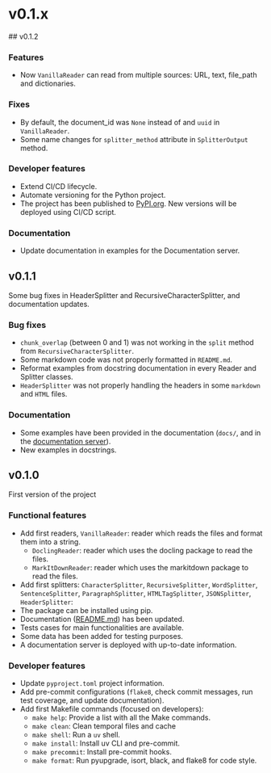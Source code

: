 # v0.1.x

## v0.1.2

### Features

- Now `VanillaReader` can read from multiple sources: URL, text, file_path and dictionaries.

### Fixes

- By default, the document_id was `None` instead of and `uuid` in `VanillaReader`. 
- Some name changes for `splitter_method` attribute in `SplitterOutput` method.

### Developer features

- Extend CI/CD lifecycle.
- Automate versioning for the Python project.
- The project has been published to [PyPI.org](https://pypi.org/project/splitter-mr/). New versions will be deployed using CI/CD script.

### Documentation

- Update documentation in examples for the Documentation server.

## v0.1.1

Some bug fixes in HeaderSplitter and RecursiveCharacterSplitter, and documentation updates.

### Bug fixes

- `chunk_overlap` (between 0 and 1) was not working in the `split` method from `RecursiveCharacterSplitter`.
- Some markdown code was not properly formatted in `README.md`.
- Reformat examples from docstring documentation in every Reader and Splitter classes.
- `HeaderSplitter` was not properly handling the headers in some `markdown` and `HTML` files.

### Documentation

- Some examples have been provided in the documentation (`docs/`, and in the [documentation server](https://andreshere00.github.io/Splitter_MR/)).
- New examples in docstrings.

## v0.1.0

First version of the project

### Functional features

- Add first readers, `VanillaReader`: reader which reads the files and format them into a string.
  - `DoclingReader`: reader which uses the docling package to read the files.
  - `MarkItDownReader`: reader which uses the markitdown package to read the files.
- Add first splitters: `CharacterSplitter`, `RecursiveSplitter`, `WordSplitter`, `SentenceSplitter`, `ParagraphSplitter`, `HTMLTagSplitter`, `JSONSplitter`, `HeaderSplitter`: 
- The package can be installed using pip.
- Documentation ([README.md](./README.md)) has been updated.
- Tests cases for main functionalities are available.
- Some data has been added for testing purposes.
- A documentation server is deployed with up-to-date information.

### Developer features

- Update `pyproject.toml` project information.
- Add pre-commit configurations (`flake8`, check commit messages, run test coverage, and update documentation).
- Add first Makefile commands (focused on developers):
  - `make help`: Provide a list with all the Make commands.
  - `make clean`: Clean temporal files and cache
  - `make shell`: Run a `uv` shell.
  - `make install`: Install uv CLI and pre-commit.
  - `make precommit`: Install pre-commit hooks.
  - `make format`: Run pyupgrade, isort, black, and flake8 for code style.